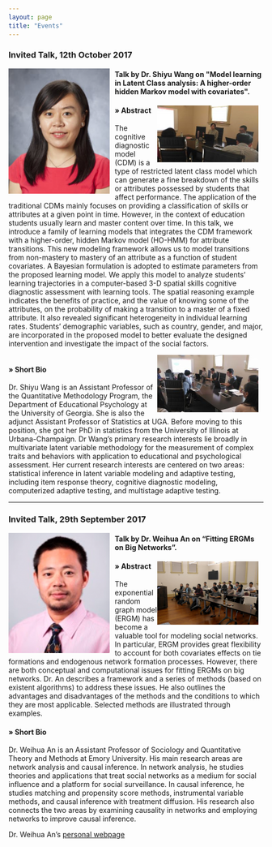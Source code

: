 ```yaml
---
layout: page
title: "Events"
---
```

### Invited Talk, 12th October 2017

<div style="float: left; margin-right: 10px;">
  <img src="/assets/shiyu_talk.png" alt="shiyu_talk" style="width: 200px;"/>
</div>

#### Talk by Dr. Shiyu Wang on "Model learning in Latent Class analysis: A higher-order hidden Markov model with covariates".

<div style="float: right; margin-right: 10px;">
  <img src="/assets/shiyu_talk_2.jpeg" alt="shiyu_talk2" style="width: 200px;"/>
</div>

#### **»** Abstract
The cognitive diagnostic model (CDM) is a type of restricted latent class model which can generate a fine breakdown of the skills or attributes possessed by students that affect performance. The application of the traditional CDMs mainly focuses on providing a classification of skills or attributes at a given point in time.  However, in the context of education students usually learn and master content over time. In this talk, we introduce a family of learning models that integrates the CDM framework with a higher-order, hidden Markov model (HO-HMM) for attribute transitions. This new modeling framework allows us to model transitions from non-mastery to mastery of an attribute as a function of student covariates. A Bayesian formulation is adopted to estimate parameters from the proposed learning model. We apply this model to analyze students’ learning trajectories in a computer-based 3-D spatial skills cognitive diagnostic assessment with learning tools. The spatial reasoning example indicates the benefits of practice, and the value of knowing some of the attributes, on the probability of making a transition to a master of a fixed attribute. It also revealed significant heterogeneity in individual learning rates. Students’ demographic variables, such as country, gender, and major, are incorporated in the proposed model to better evaluate the designed intervention and investigate the impact of the social factors.

<div style="clear: both;"></div>

<div style="float: right; margin-right: 10px;">
  <img src="/assets/shiyu_talk3.jpeg" alt="shiyu_talk3" style="width: 200px;"/>
</div>

#### **»** Short Bio
Dr. Shiyu Wang is an Assistant Professor of the Quantitative Methodology Program, the Department of Educational Psychology at the University of Georgia.  She is also the adjunct Assistant Professor of Statistics at UGA. Before moving to this position, she got her PhD in statistics from the University of Illinois at Urbana-Champaign. Dr Wang’s primary research interests lie broadly in multivariate latent variable methodology for the measurement of complex traits and behaviors with application to educational and psychological assessment. Her current research interests are centered on two areas: statistical inference in latent variable modeling and adaptive testing, including item response theory, cognitive diagnostic modeling, computerized adaptive testing, and multistage adaptive testing.

*** 
### Invited Talk, 29th September 2017
<div style="float: left; margin-right: 10px;">
  <img src="/assets/weihua.png" alt="weihua" style="width: 200px;"/>
</div>

#### Talk by Dr. Weihua An on “Fitting ERGMs on Big Networks”.

<div style="float: right; margin-right: 10px;">
  <img src="/assets/weihua_talk.png" alt="weihua_talk" style="width: 200px;"/>
</div>

#### **»** Abstract
The exponential random graph model (ERGM) has become a valuable tool for modeling social networks. In particular, ERGM provides great flexibility to account for both covariates effects on tie formations and endogenous network formation processes. However, there are both conceptual and computational issues for fitting ERGMs on big networks. Dr. An describes a framework and a series of methods (based on existent algorithms) to address these issues. He also outlines the advantages and disadvantages of the methods and the conditions to which they are most applicable. Selected methods are illustrated through examples.

#### **»** Short Bio
Dr. Weihua An is an Assistant Professor of Sociology and Quantitative Theory and Methods at Emory University. His main research areas are network analysis and causal inference. In network analysis, he studies theories and applications that treat social networks as a medium for social influence and a platform for social surveillance. In causal inference, he studies matching and propensity score methods, instrumental variable methods, and causal inference with treatment diffusion. His research also connects the two areas by examining causality in networks and employing networks to improve causal inference.

Dr. Weihua An’s [personal webpage](https://sites.google.com/view/weihuaan/home.)
